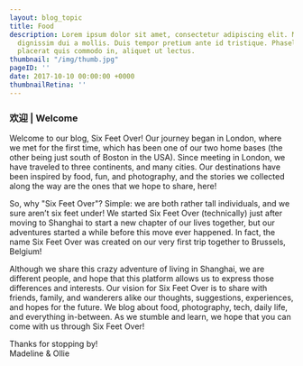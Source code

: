 ```yaml
---
layout: blog_topic
title: Food
description: Lorem ipsum dolor sit amet, consectetur adipiscing elit. Morbi hendrerit
  dignissim dui a mollis. Duis tempor pretium ante id tristique. Phasellus lacus metus,
  placerat quis commodo in, aliquet ut lectus.
thumbnail: "/img/thumb.jpg"
pageID: ''
date: 2017-10-10 00:00:00 +0000
thumbnailRetina: ''
---
```


### 欢迎 | Welcome

Welcome to our blog, Six Feet Over! Our journey began in London, where we met for the first time, which has been one of our two home bases (the other being just south of Boston in the USA). Since meeting in London, we have traveled to three continents, and many cities. Our destinations have been inspired by food, fun, and photography, and the stories we collected along the way are the ones that we hope to share, here!

So, why "Six Feet Over"? Simple: we are both rather tall individuals, and we sure aren’t six feet under! We started Six Feet Over (technically) just after moving to Shanghai to start a new chapter of our lives together, but our adventures started a while before this move ever happened. In fact, the name Six Feet Over was created on our very first trip together to Brussels, Belgium!

Although we share this crazy adventure of living in Shanghai, we are different people, and hope that this platform allows us to express those differences and interests. Our vision for Six Feet Over is to share with friends, family, and wanderers alike our thoughts, suggestions, experiences, and hopes for the future. We blog about food, photography, tech, daily life, and everything in-between. As we stumble and learn, we hope that you can come with us through Six Feet Over!

Thanks for stopping by!  
Madeline & Ollie